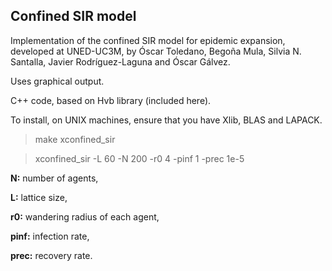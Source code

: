 ## Confined SIR model

Implementation of the confined SIR model for epidemic expansion, developed at UNED-UC3M, by Óscar Toledano, Begoña Mula, Silvia N. Santalla, 
Javier Rodríguez-Laguna and Óscar Gálvez.

Uses graphical output.

C++ code, based on Hvb library (included here).

To install, on UNIX machines, ensure that you have Xlib, BLAS and LAPACK.

> make xconfined_sir

> xconfined_sir -L 60 -N 200 -r0 4 -pinf 1 -prec 1e-5

**N:** number of agents,

**L:** lattice size,

**r0:** wandering radius of each agent,

**pinf:** infection rate,

**prec:** recovery rate.


